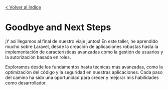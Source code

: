 [< Volver al índice](/docs/readme.md)

# Goodbye and Next Steps

¡Y así llegamos al final de nuestro viaje juntos! En este taller, he aprendido mucho sobre Laravel, desde la creación de aplicaciones robustas hasta la implementación de características avanzadas como la gestión de usuarios y la autorización basada en roles.

Exploramos desde los fundamentos hasta técnicas más avanzadas, como la optimización del código y la seguridad en nuestras aplicaciones. Cada paso del camino ha sido una oportunidad para crecer y mejorar mis habilidades como desarrollador.